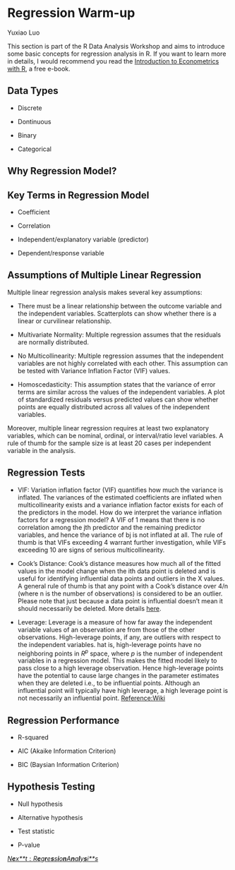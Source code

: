 Regression Warm-up
================
Yuxiao Luo

This section is part of the R Data Analysis Workshop and aims to
introduce some basic concepts for regression analysis in R. If you want
to learn more in details, I would recommend you read the [Introduction
to Econometrics with R](https://www.econometrics-with-r.org/index.html),
a free e-book.

## Data Types

-   Discrete

-   Dontinuous

-   Binary

-   Categorical

## Why Regression Model?

## Key Terms in Regression Model

-   Coefficient

-   Correlation

-   Independent/explanatory variable (predictor)

-   Dependent/response variable

## Assumptions of Multiple Linear Regression

Multiple linear regression analysis makes several key assumptions:

-   There must be a linear relationship between the outcome variable and
    the independent variables. Scatterplots can show whether there is a
    linear or curvilinear relationship.

-   Multivariate Normality: Multiple regression assumes that the
    residuals are normally distributed.

-   No Multicollinearity: Multiple regression assumes that the
    independent variables are not highly correlated with each other.
    This assumption can be tested with Variance Inflation Factor (VIF)
    values.

-   Homoscedasticity: This assumption states that the variance of error
    terms are similar across the values of the independent variables. A
    plot of standardized residuals versus predicted values can show
    whether points are equally distributed across all values of the
    independent variables.

Moreover, multiple linear regression requires at least two explanatory
variables, which can be nominal, ordinal, or interval/ratio level
variables. A rule of thumb for the sample size is at least 20 cases per
independent variable in the analysis.

## Regression Tests

-   VIF: Variation inflation factor (VIF) quantifies how much the
    variance is inflated. The variances of the estimated coefficients
    are inflated when multicollinearity exists and a variance inflation
    factor exists for each of the predictors in the model. How do we
    interpret the variance inflation factors for a regression model? A
    VIF of 1 means that there is no correlation among the jth predictor
    and the remaining predictor variables, and hence the variance of bj
    is not inflated at all. The rule of thumb is that VIFs exceeding 4
    warrant further investigation, while VIFs exceeding 10 are signs of
    serious multicollinearity.

-   Cook’s Distance: Cook’s distance measures how much all of the fitted
    values in the model change when the ith data point is deleted and is
    useful for identifying influential data points and outliers in the X
    values. A general rule of thumb is that any point with a Cook’s
    distance over 4/n (where n is the number of observations) is
    considered to be an outlier. Please note that just because a data
    point is influential doesn’t mean it should necessarily be deleted.
    More details
    [here](https://www.statology.org/how-to-identify-influential-data-points-using-cooks-distance/).

-   Leverage: Leverage is a measure of how far away the independent
    variable values of an observation are from those of the other
    observations. High-leverage points, if any, are outliers with
    respect to the independent variables. hat is, high-leverage points
    have no neighboring points in *R*<sup>*p*</sup> space, where *p* is
    the number of independent variables in a regression model. This
    makes the fitted model likely to pass close to a high leverage
    observation. Hence high-leverage points have the potential to cause
    large changes in the parameter estimates when they are deleted i.e.,
    to be influential points. Although an influential point will
    typically have high leverage, a high leverage point is not
    necessarily an influential point.
    [Reference:Wiki](https://en.wikipedia.org/wiki/Leverage_(statistics))

## Regression Performance

-   R-squared

-   AIC (Akaike Information Criterion)

-   BIC (Baysian Information Criterion)

## Hypothesis Testing

-   Null hypothesis

-   Alternative hypothesis

-   Test statistic

-   P-value

[
*N**e**x**t* : *R**e**g**r**e**s**s**i**o**n**A**n**a**l**y**s**i**s*
](https://github.com/YuxiaoLuo/r_analysis_dri_2022/blob/main/regression_analysis.md)
